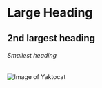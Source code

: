 # Large Heading
## 2nd largest heading
###### Smallest heading
![Image of Yaktocat](https://octodex.github.com/images/yaktocat.png)
